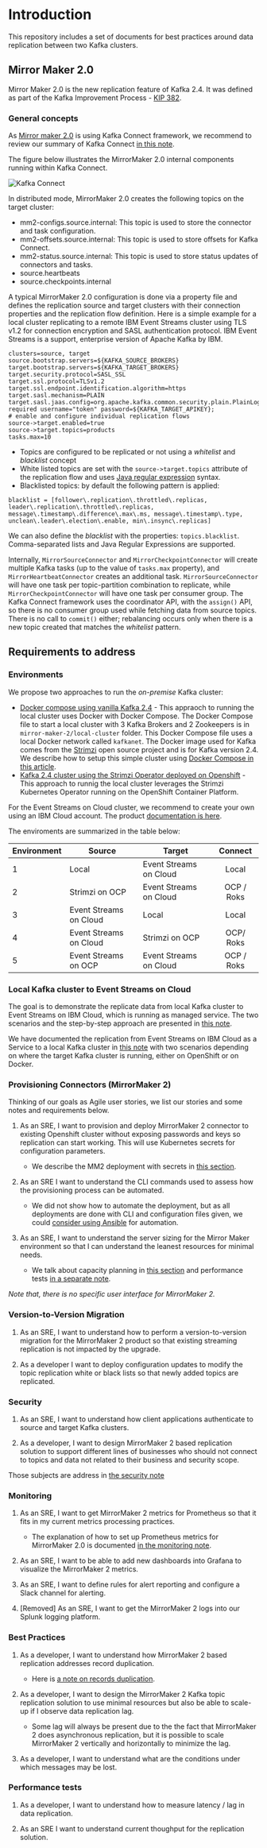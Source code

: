 # Introduction

This repository includes a set of documents for best practices around data replication between two Kafka clusters.

## Mirror Maker 2.0

Mirror Maker 2.0 is the new replication feature of Kafka 2.4. It was defined as part of the Kafka Improvement Process - [KIP 382](https://cwiki.apache.org/confluence/display/KAFKA/KIP-382%3A+MirrorMaker+2.0).

### General concepts

As [Mirror maker 2.0](https://strimzi.io/docs/master/#con-configuring-mirror-maker-deployment-configuration-kafka-mirror-maker) is using Kafka Connect framework, we recommend to review our summary of Kafka Connect [in this note](https://ibm-cloud-architecture.github.io/refarch-eda/kafka/connect/).

The figure below illustrates the MirrorMaker 2.0 internal components running within Kafka Connect.

![Kafka Connect](images/mm-k-connect.png)

In distributed mode, MirrorMaker 2.0 creates the following topics on the target cluster:

* mm2-configs.source.internal: This topic is used to store the connector and task configuration.
* mm2-offsets.source.internal: This topic is used to store offsets for Kafka Connect.
* mm2-status.source.internal: This topic is used to store status updates of connectors and tasks.
* source.heartbeats
* source.checkpoints.internal

A typical MirrorMaker 2.0 configuration is done via a property file and defines the replication source and target clusters with their connection properties and the replication flow definition. Here is a simple example for a local cluster replicating to a remote IBM Event Streams cluster using TLS v1.2 for connection encryption and SASL authentication protocol.  IBM Event Streams is a support, enterprise version of Apache Kafka by IBM.

```properties
clusters=source, target
source.bootstrap.servers=${KAFKA_SOURCE_BROKERS}
target.bootstrap.servers=${KAFKA_TARGET_BROKERS}
target.security.protocol=SASL_SSL
target.ssl.protocol=TLSv1.2
target.ssl.endpoint.identification.algorithm=https
target.sasl.mechanism=PLAIN
target.sasl.jaas.config=org.apache.kafka.common.security.plain.PlainLoginModule required username="token" password=${KAFKA_TARGET_APIKEY};
# enable and configure individual replication flows
source->target.enabled=true
source->target.topics=products
tasks.max=10
```

* Topics are configured to be replicated or not using a _whitelist_ and _blacklist_ concept
* White listed topics are set with the `source->target.topics` attribute of the replication flow and uses [Java regular expression](https://www.vogella.com/tutorials/JavaRegularExpressions/article.html) syntax.
* Blacklisted topics: by default the following pattern is applied:

```properties
blacklist = [follower\.replication\.throttled\.replicas, leader\.replication\.throttled\.replicas, message\.timestamp\.difference\.max\.ms, message\.timestamp\.type, unclean\.leader\.election\.enable, min\.insync\.replicas]
```

We can also define the _blacklist_ with the properties: `topics.blacklist`. Comma-separated lists and Java Regular Expressions are supported.

Internally, `MirrorSourceConnector` and `MirrorCheckpointConnector` will create multiple Kafka tasks (up to the value of `tasks.max` property), and `MirrorHeartbeatConnector` creates an additional task. `MirrorSourceConnector` will have one task per topic-partition combination to replicate, while `MirrorCheckpointConnector` will have one task per consumer group. The Kafka Connect framework uses the coordinator API, with the `assign()` API, so there is no consumer group used while fetching data from source topics. There is no call to `commit()` either; rebalancing occurs only when there is a new topic created that matches the _whitelist_ pattern.

## Requirements to address

### Environments

We propose two approaches to run the _on-premise_ Kafka cluster:

* [Docker compose using vanilla Kafka 2.4](#scenario-1-from-kafka-local-as-source-to-event-streams-on-cloud-as-target) - This appraoch to running the local cluster uses Docker with Docker Compose. The Docker Compose file to start a local cluster with 3 Kafka Brokers and 2 Zookeepers is in `mirror-maker-2/local-cluster` folder. This Docker Compose file uses a local Docker network called `kafkanet`. The Docker image used for Kafka comes from the [Strimzi](https://strimzi.io) open source project and is for Kafka version 2.4. We describe how to setup this simple cluster using [Docker Compose in this article](dc-local.md).
* [Kafka 2.4 cluster using the Strimzi Operator deployed on Openshift](#scenario-2-run-mirror-maker-2-cluster-close-to-target-cluster) - This approach to runnig the local cluster leverages the Strimzi Kubernetes Operator running on the OpenShift Container Platform.

For the Event Streams on Cloud cluster, we recommend to create your own using an IBM Cloud account. The product [documentation is here](https://cloud.ibm.com/registration?target=catalog/services/event-streams).

The enviroments are summarized in the table below:

| Environment | Source                 | Target                 | Connect |
|-------------|------------------------|------------------------|:-------:|
| 1           | Local                  | Event Streams on Cloud | Local   |
| 2           | Strimzi on OCP         | Event Streams on Cloud | OCP / Roks |
| 3           | Event Streams on Cloud | Local                  | Local   |
| 4           | Event Streams on Cloud | Strimzi on OCP         | OCP/ Roks |
| 5           | Event Streams on OCP   | Event Streams on Cloud | OCP / Roks |

### Local Kafka cluster to Event Streams on Cloud

The goal is to demonstrate the replicate data from local Kafka cluster to Event Streams on IBM Cloud, which is running as managed service. The two scenarios and the step-by-step approach are presented in [this note](local-to-es.md).

We have documented the replication from Event Streams on IBM Cloud as a Service to a local Kafka cluster in [this note](es-to-local.md) with two scenarios depending on where the target Kafka cluster is running, either on OpenShift or on Docker.

### Provisioning Connectors (MirrorMaker 2)

Thinking of our goals as Agile user stories, we list our stories and some notes and requirements below.

1. As an SRE, I want to provision and deploy MirrorMaker 2 connector to existing Openshift cluster without exposing passwords and keys so replication can start working. This will use Kubernetes secrets for configuration parameters.

    * We describe the MM2 deployment with secrets in [this section](mm2-provisioning/#deploying-using-strimzi-mirror-maker-operator).

1. As an SRE I want to understand the CLI commands used to assess how the provisioning process can be automated.

    * We did not show how to automate the deployment, but as all deployments are done with CLI and configuration files given, we could [consider using Ansible](mm2-provisioning#provisioning-automation) for automation. 

1. As an SRE, I want to understand the server sizing for the Mirror Maker environment so that I can understand the leanest resources for minimal needs.

    * We talk about capacity planning in [this section](mm2-provisioning#capacity-planning) and performance tests [in a separate note](perf-tests).

*Note that, there is no specific user interface for MirrorMaker 2.*

### Version-to-Version Migration

1. As an SRE, I want to understand how to perform a version-to-version migration for the MirrorMaker 2 product so that existing streaming replication is not impacted by the upgrade. 

1. As a developer I want to deploy configuration updates to modify the topic replication white or black lists so that newly added topics are replicated. 

### Security

1. As an SRE, I want to understand how client applications authenticate to source and target Kafka clusters.

1. As a developer, I want to design MirrorMaker 2 based replication solution to support different lines of businesses who should not connect to topics and data not related to their business and security scope.

Those subjects are address in [the security note](security.md)

### Monitoring

1. As an SRE, I want to get MirrorMaker 2 metrics for Prometheus so that it fits in my current metrics processing practices.

    * The explanation of how to set up Prometheus metrics for MirrorMaker 2.0 is documented [in the monitoring note](monitoring.md).

1. As an SRE, I want to be able to add new dashboards into Grafana to visualize the MirrorMaker 2 metrics.

1. As an SRE, I want to define rules for alert reporting and configure a Slack channel for alerting.

1. [Removed] As an SRE, I want to get the MirrorMaker 2 logs into our Splunk logging platform.

### Best Practices

1. As a developer, I want to understand how MirrorMaker 2 based replication addresses record duplication. 
    * Here is [a note on records duplication](consideration#record-duplication).

1. As a developer, I want to design the MirrorMaker 2 Kafka topic replication solution to use minimal resources but also be able to scale-up if I observe data replication lag.
    * Some lag will always be present due to the the fact that MirrorMaker 2 does asynchronous replication, but it is possible to scale MirrorMaker 2 vertically and horizontally to minimize the lag.
1. As a developer, I want to understand what are the conditions under which messages may be lost.

### Performance  tests

1. As a developer, I want to understand how to measure latency / lag in data replication.

1. As an SRE I want to understand current thoughput for the replication solution.

